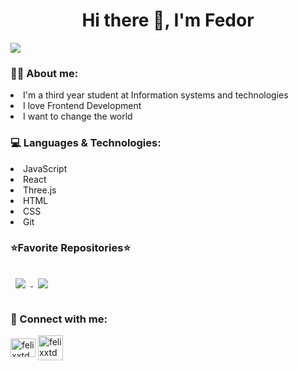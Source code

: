 
<h1 align="center">Hi there 👋, I'm Fedor</h1>
<img src="https://c.tenor.com/NOYF3f82b_gAAAAC/programmer.gif"/>


<h3 align="left">👱🏼 About me:</h3>
<p align="left">
  <li>I'm a third year student at Information systems and technologies
  <li>I love Frontend Development
  <li>I want to change the world
</p>

<h3 align="left">💻 Languages & Technologies:</h3>
<p align="left">
  <li>JavaScript
  <li>React
  <li>Three.js
  <li>HTML
  <li>CSS
  <li>Git
</p>

<h3 align="left">⭐️Favorite Repositories⭐️</h3>
<a href="https://github.com/FelixTisov/audio-player">
  <img align="center" style="margin:1rem 0.5rem" src="https://github-readme-stats.vercel.app/api/pin/?username=FelixTisov&repo=audio-player&title_color=ffffff&text_color=c9cacc&icon_color=FFA34E&bg_color=2F4260" />
</a>
<a href="https://github.com/FelixTisov/shoes-shop">
  <img align="center" style="margin:1rem 0.5rem" src="https://github-readme-stats.vercel.app/api/pin/?username=FelixTisov&repo=shoes-shop&title_color=ffffff&text_color=c9cacc&icon_color=FFA34E&bg_color=2F4260" />
</a>

<h3 align="left">📧 Connect with me:</h3>
<p align="left">
<a href="https://www.linkedin.com/in/felixxtd/" target="blank"><img align="center" src="https://raw.githubusercontent.com/rahuldkjain/github-profile-readme-generator/master/src/images/icons/Social/linked-in-alt.svg" alt="felixxtd" height="30" width="40" /></a>
<a href="https://t.me/felixxtd" target="blank"><img align="center" src="https://user-images.githubusercontent.com/70074892/192116101-7bb4f607-e7e2-4a9e-b6a4-909bdc676ab1.png" alt="felixxtd" height="40" width="40" /></a>
</p>

<!--
**FelixTisov/FelixTisov** is a ✨ _special_ ✨ repository because its `README.md` (this file) appears on your GitHub profile.

Here are some ideas to get you started:

- 🔭 I’m currently working on ...
- 🌱 I’m currently learning ...
- 👯 I’m looking to collaborate on ...
- 🤔 I’m looking for help with ...
- 💬 Ask me about ...
- 📫 How to reach me: ...
- 😄 Pronouns: ...
- ⚡ Fun fact: ...
-->
